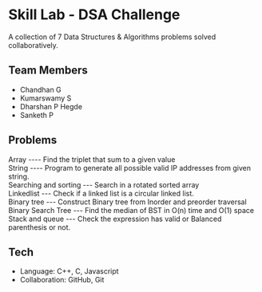 # Skill Lab - DSA Challenge

A collection of 7 Data Structures & Algorithms problems solved collaboratively.

## Team Members
- Chandhan G
- Kumarswamy S
- Dharshan P Hegde
- Sanketh P

## Problems
Array ---- Find the triplet that sum to a given value    
String ---- Program to generate all possible valid IP addresses from given string.   
Searching and sorting --- Search in a rotated sorted array   
Linkedlist  --- Check if a linked list is a circular linked list.   
Binary tree --- Construct Binary tree from Inorder and preorder traversal   
Binary Search Tree --- Find the median of BST in O(n) time and O(1) space   
Stack and queue --- Check the expression has valid or Balanced parenthesis or not.   

## Tech
- Language: C++, C, Javascript
- Collaboration: GitHub, Git
